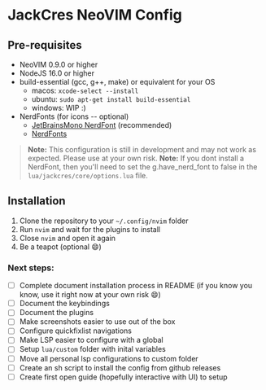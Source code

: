 # JackCres NeoVIM Config

## Pre-requisites

- NeoVIM 0.9.0 or higher
- NodeJS 16.0 or higher
- build-essential (gcc, g++, make) or equivalent for your OS
  - macos: `xcode-select --install`
  - ubuntu: `sudo apt-get install build-essential`
  - windows: WIP :)
- NerdFonts (for icons -- optional)
  - [JetBrainsMono NerdFont](https://github.com/JetBrains/JetBrainsMono) (recommended)
  - [NerdFonts](https://www.nerdfonts.com/font-downloads)

> **Note:** This configuration is still in development and may not work as expected. Please use at your own risk.
> **Note:** If you dont install a NerdFont, then you'll need to set the g.have_nerd_font to false in the `lua/jackcres/core/options.lua` file.

## Installation

1. Clone the repository to your `~/.config/nvim` folder
2. Run `nvim` and wait for the plugins to install
3. Close `nvim` and open it again
4. Be a teapot (optional 😄)

### Next steps:

- [ ] Complete document installation process in README (if you know you know, use it right now at your own risk 😄)
- [ ] Document the keybindings
- [ ] Document the plugins
- [ ] Make screenshots easier to use out of the box
- [ ] Configure quickfixlist navigations
- [ ] Make LSP easier to configure with a global
- [ ] Setup `lua/custom` folder with inital variables
- [ ] Move all personal lsp configurations to custom folder
- [ ] Create an sh script to install the config from github releases
- [ ] Create first open guide (hopefully interactive with UI) to setup

